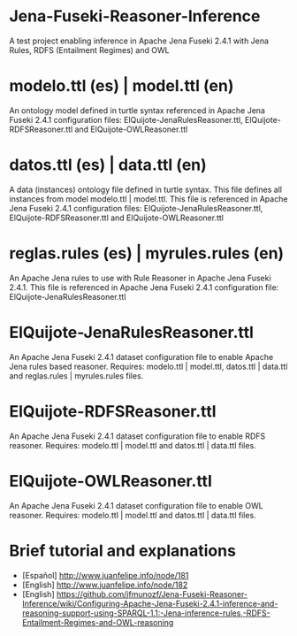 # Jena-Fuseki-Reasoner-Inference
A test project enabling inference in Apache Jena Fuseki 2.4.1 with Jena Rules, RDFS (Entailment Regimes) and OWL

modelo.ttl (es) | model.ttl (en)
================================
An ontology model defined in turtle syntax referenced in Apache Jena Fuseki 2.4.1 configuration files:  ElQuijote-JenaRulesReasoner.ttl, ElQuijote-RDFSReasoner.ttl and ElQuijote-OWLReasoner.ttl

datos.ttl (es) | data.ttl (en)
==============================
A data (instances) ontology file defined in turtle syntax. This file defines all instances from model modelo.ttl | model.ttl. This file is referenced in Apache Jena Fuseki 2.4.1 configuration files:  ElQuijote-JenaRulesReasoner.ttl, ElQuijote-RDFSReasoner.ttl and ElQuijote-OWLReasoner.ttl

reglas.rules (es) | myrules.rules (en) 
======================================
An Apache Jena rules to use with Rule Reasoner in Apache Jena Fuseki 2.4.1. This file is referenced in Apache Jena Fuseki 2.4.1 configuration file: ElQuijote-JenaRulesReasoner.ttl

ElQuijote-JenaRulesReasoner.ttl
===============================
An Apache Jena Fuseki 2.4.1 dataset configuration file to enable Apache Jena rules based reasoner. Requires: modelo.ttl | model.ttl, datos.ttl | data.ttl and reglas.rules | myrules.rules files.

ElQuijote-RDFSReasoner.ttl
==========================
An Apache Jena Fuseki 2.4.1 dataset configuration file to enable RDFS reasoner. Requires: modelo.ttl | model.ttl and datos.ttl | data.ttl files.

ElQuijote-OWLReasoner.ttl
=========================
An Apache Jena Fuseki 2.4.1 dataset configuration file to enable OWL reasoner. Requires: modelo.ttl | model.ttl and datos.ttl | data.ttl files.

Brief tutorial and explanations
===============================
* [Español] http://www.juanfelipe.info/node/181 
* [English] http://www.juanfelipe.info/node/182 
* [English] https://github.com/jfmunozf/Jena-Fuseki-Reasoner-Inference/wiki/Configuring-Apache-Jena-Fuseki-2.4.1-inference-and-reasoning-support-using-SPARQL-1.1:-Jena-inference-rules,-RDFS-Entailment-Regimes-and-OWL-reasoning 
